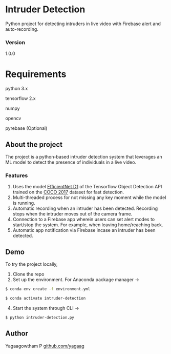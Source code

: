 # Intruder Detection

Python project for detecting intruders in live video with Firebase alert and auto-recording.

### Version

1.0.0

# Requirements

python 3.x

tensorflow 2.x

numpy

opencv

pyrebase (Optional)

## About the project

The project is a python-based intruder detection system that leverages an ML model to detect the presence of individuals in a live video.

### Features

1. Uses the model [EfficientNet D1](https://arxiv.org/abs/1911.09070) of the Tensorflow Object Detection API trained on the [COCO 2017](https://cocodataset.org/) dataset for fast detection.
2. Multi-threaded process for not missing any key moment while the model is running.
3. Automatic recording when an intruder has been detected. Recording stops when the intruder moves out of the camera frame.
4. Connection to a Firebase app wherein users can set alert modes to start/stop the system. For example, when leaving home/reaching back.
5. Automatic app notification via Firebase incase an intruder has been detected.

## Demo

To try the project locally,
1. Clone the repo
2. Set up the environment. For Anaconda package manager ->
```bash
$ conda env create -f environment.yml

$ conda activate intruder-detection
```
4. Start the system through CLI ->
```bash
$ python intruder-detection.py
```

## Author

Yagaagowtham P [github.com/yagaag](https://github.com/yagaag)

